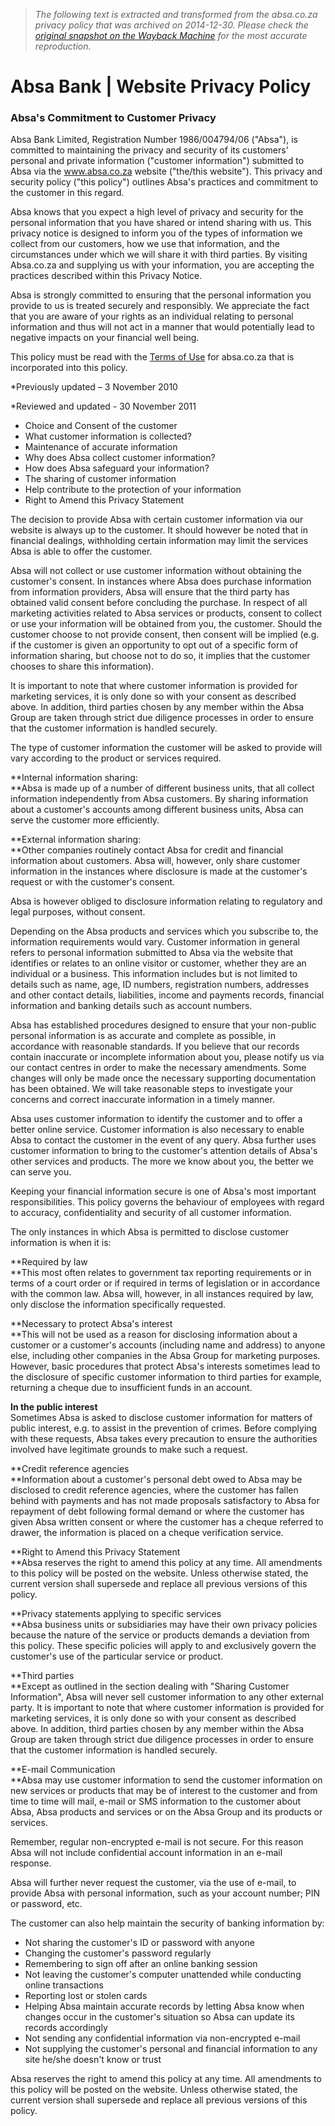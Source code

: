 > *The following text is extracted and transformed from the absa.co.za privacy policy that was archived on 2014-12-30. Please check the [original snapshot on the Wayback Machine](https://web.archive.org/web/20141230065557id_/http%3A//absa.co.za/Absacoza/Legal/Privacy-Policy) for the most accurate reproduction.*

# Absa Bank | Website Privacy Policy

### Absa's Commitment to Customer Privacy

Absa Bank Limited, Registration Number 1986/004794/06 ("Absa"), is committed to maintaining the privacy and security of its customers' personal and private information ("customer information") submitted to Absa via the www.absa.co.za website ("the/this website"). This privacy and security policy ("this policy") outlines Absa's practices and commitment to the customer in this regard.

Absa knows that you expect a high level of privacy and security for the personal information that you have shared or intend sharing with us. This privacy notice is designed to inform you of the types of information we collect from our customers, how we use that information, and the circumstances under which we will share it with third parties. By visiting Absa.co.za and supplying us with your information, you are accepting the practices described within this Privacy Notice.

Absa is strongly committed to ensuring that the personal information you provide to us is treated securely and responsibly. We appreciate the fact that you are aware of your rights as an individual relating to personal information and thus will not act in a manner that would potentially lead to negative impacts on your financial well being.

This policy must be read with the [Terms of Use](https://web.archive.org/vgn-ext-templating/v/index.jsp?vgnextoid=9aac757bef15a210VgnVCM100000b081090aRCRD) for absa.co.za that is incorporated into this policy.

*Previously updated – 3 November 2010

*Reviewed and updated - 30 November 2011

  * Choice and Consent of the customer
  * What customer information is collected? 
  * Maintenance of accurate information
  * Why does Absa collect customer information?
  * How does Absa safeguard your information? 
  * The sharing of customer information
  * Help contribute to the protection of your information 
  * Right to Amend this Privacy Statement



The decision to provide Absa with certain customer information via our website is always up to the customer. It should however be noted that in financial dealings, withholding certain information may limit the services Absa is able to offer the customer.

Absa will not collect or use customer information without obtaining the customer's consent. In instances where Absa does purchase information from information providers, Absa will ensure that the third party has obtained valid consent before concluding the purchase. In respect of all marketing activities related to Absa services or products, consent to collect or use your information will be obtained from you, the customer. Should the customer choose to not provide consent, then consent will be implied (e.g. if the customer is given an opportunity to opt out of a specific form of information sharing, but choose not to do so, it implies that the customer chooses to share this information).

It is important to note that where customer information is provided for marketing services, it is only done so with your consent as described above. In addition, third parties chosen by any member within the Absa Group are taken through strict due diligence processes in order to ensure that the customer information is handled securely.

The type of customer information the customer will be asked to provide will vary according to the product or services required.

**Internal information sharing:  
**Absa is made up of a number of different business units, that all collect information independently from Absa customers. By sharing information about a customer's accounts among different business units, Absa can serve the customer more efficiently. 

**External information sharing:  
**Other companies routinely contact Absa for credit and financial information about customers. Absa will, however, only share customer information in the instances where disclosure is made at the customer's request or with the customer's consent.

Absa is however obliged to disclosure information relating to regulatory and legal purposes, without consent.

Depending on the Absa products and services which you subscribe to, the information requirements would vary. Customer information in general refers to personal information submitted to Absa via the website that identifies or relates to an online visitor or customer, whether they are an individual or a business. This information includes but is not limited to details such as name, age, ID numbers, registration numbers, addresses and other contact details, liabilities, income and payments records, financial information and banking details such as account numbers.

Absa has established procedures designed to ensure that your non-public personal information is as accurate and complete as possible, in accordance with reasonable standards. If you believe that our records contain inaccurate or incomplete information about you, please notify us via our contact centres in order to make the necessary amendments. Some changes will only be made once the necessary supporting documentation has been obtained. We will take reasonable steps to investigate your concerns and correct inaccurate information in a timely manner.

Absa uses customer information to identify the customer and to offer a better online service. Customer information is also necessary to enable Absa to contact the customer in the event of any query. Absa further uses customer information to bring to the customer's attention details of Absa's other services and products. The more we know about you, the better we can serve you.

Keeping your financial information secure is one of Absa's most important responsibilities. This policy governs the behaviour of employees with regard to accuracy, confidentiality and security of all customer information.

The only instances in which Absa is permitted to disclose customer information is when it is:

**Required by law  
**This most often relates to government tax reporting requirements or in terms of a court order or if required in terms of legislation or in accordance with the common law. Absa will, however, in all instances required by law, only disclose the information specifically requested.

**Necessary to protect Absa's interest  
**This will not be used as a reason for disclosing information about a customer or a customer's accounts (including name and address) to anyone else, including other companies in the Absa Group for marketing purposes. However, basic procedures that protect Absa's interests sometimes lead to the disclosure of specific customer information to third parties for example, returning a cheque due to insufficient funds in an account.

**In the public interest**  
Sometimes Absa is asked to disclose customer information for matters of public interest, e.g. to assist in the prevention of crimes. Before complying with these requests, Absa takes every precaution to ensure the authorities involved have legitimate grounds to make such a request.

**Credit reference agencies  
**Information about a customer's personal debt owed to Absa may be disclosed to credit reference agencies, where the customer has fallen behind with payments and has not made proposals satisfactory to Absa for repayment of debt following formal demand or where the customer has given Absa written consent or where the customer has a cheque referred to drawer, the information is placed on a cheque verification service.

**Right to Amend this Privacy Statement  
**Absa reserves the right to amend this policy at any time. All amendments to this policy will be posted on the website. Unless otherwise stated, the current version shall supersede and replace all previous versions of this policy.

**Privacy statements applying to specific services  
**Absa business units or subsidiaries may have their own privacy policies because the nature of the service or products demands a deviation from this policy. These specific policies will apply to and exclusively govern the customer's use of the particular service or product.

**Third parties  
**Except as outlined in the section dealing with "Sharing Customer Information", Absa will never sell customer information to any other external party. It is important to note that where customer information is provided for marketing services, it is only done so with your consent as described above. In addition, third parties chosen by any member within the Absa Group are taken through strict due diligence processes in order to ensure that the customer information is handled securely.

**E-mail Communication  
**Absa may use customer information to send the customer information on new services or products that may be of interest to the customer and from time to time will mail, e-mail or SMS information to the customer about Absa, Absa products and services or on the Absa Group and its products or services. 

Remember, regular non-encrypted e-mail is not secure. For this reason Absa will not include confidential account information in an e-mail response.

Absa will further never request the customer, via the use of e-mail, to provide Absa with personal information, such as your account number; PIN or password, etc.

The customer can also help maintain the security of banking information by:

  * Not sharing the customer's ID or password with anyone
  * Changing the customer's password regularly
  * Remembering to sign off after an online banking session
  * Not leaving the customer's computer unattended while conducting online transactions
  * Reporting lost or stolen cards
  * Helping Absa maintain accurate records by letting Absa know when changes occur in the customer's situation so Absa can update its records accordingly
  * Not sending any confidential information via non-encrypted e-mail
  * Not supplying the customer's personal and financial information to any site he/she doesn't know or trust



Absa reserves the right to amend this policy at any time. All amendments to this policy will be posted on the website. Unless otherwise stated, the current version shall supersede and replace all previous versions of this policy.
